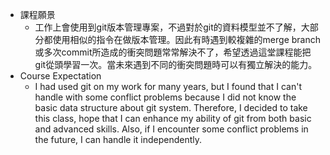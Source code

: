 - 課程願景
  - 工作上會使用到git版本管理專案，不過對於git的資料模型並不了解，大部分都使用相似的指令在做版本管理。因此有時遇到較複雜的merge branch或多次commit所造成的衝突問題常常解決不了，希望透過這堂課程能把git從頭學習一次。當未來遇到不同的衝突問題時可以有獨立解決的能力。
- Course Expectation
  - I had used git on my work for many years, but I found that I can't handle with some conflict problems because I did not know the basic data structure about git system. Therefore, I decided to take this class, hope that I can enhance my ability of git from both basic and advanced skills. Also, if I encounter some conflict problems in the future, I can handle it independently.